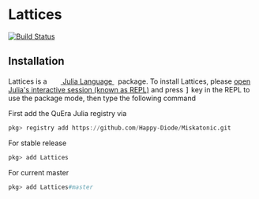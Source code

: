 # Lattices

[![Build Status](https://github.com/Happy-Diode/Lattices.jl/workflows/CI/badge.svg)](https://github.com/Happy-Diode/Lattices.jl/actions)

## Installation
<p>
Lattices is a &nbsp;
    <a href="https://julialang.org">
        <img src="https://julialang.org/favicon.ico" width="16em">
        Julia Language
    </a>
    &nbsp; package. To install Lattices,
    please <a href="https://docs.julialang.org/en/v1/manual/getting-started/">open
    Julia's interactive session (known as REPL)</a> and press <kbd>]</kbd> key in the REPL to use the package mode, then type the following command
</p>

First add the QuEra Julia registry via

```julia
pkg> registry add https://github.com/Happy-Diode/Miskatonic.git
```

For stable release

```julia
pkg> add Lattices
```

For current master

```julia
pkg> add Lattices#master
```
